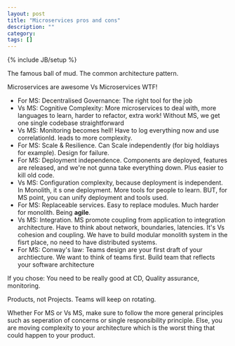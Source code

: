 ```yaml
---
layout: post
title: "Microservices pros and cons"
description: ""
category: 
tags: []
---
```

{% include JB/setup %}

The famous ball of mud. The common architecture pattern.

Microservices are awesome Vs Microservices WTF! 

- For MS: Decentralised Governance: The right tool for the job
- Vs MS: Cognitive Complexity: More microservices to deal with, more languages to learn, harder to refactor, extra work! Without MS, we get one single codebase straightforward
- Vs MS: Monitoring becomes hell! Have to log everything now and use correlationId. leads to more complexity. 
- For MS: Scale & Resilience. Can Scale independently (for big holdiays for example). Design for failure.
- For MS: Deployment independence. Components are deployed, features are released, and we're not gunna take everything down. Plus easier to kill old code.
- Vs MS: Configuration complexity, because deployment is independent. In Monolith, it s one deployment. More tools for people to learn. BUT, for MS point, you can unify deployment and tools used. 
- For MS: Replaceable services. Easy to replace modules. Much harder for monolith. Being **agile**.
- Vs MS: Integration. MS promote coupling from application to integration architecture. Have to think about network, boundaries, latencies. It's Vs cohesion and coupling. We have to build modular monolith system in the fisrt place, no need to have distributed systems. 
- For MS: Conway's law: Teams design are your first draft of your archtiecture. We want to think of teams first. Build team that reflects your software architecture

If you chose: You need to be really good at CD, Quality assurance, monitoring. 

Products, not Projects. Teams will keep on rotating. 

Whether For MS or Vs MS, make sure to follow the more general principles such as seperation of concerns or single responsibility principle. Else, you are moving complexity to your architecture which is the worst thing that could happen to your product. 